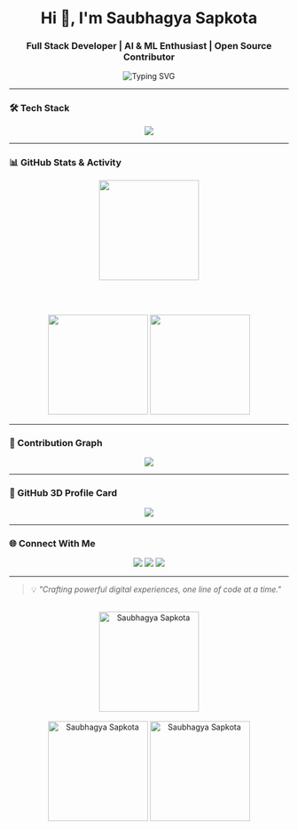 <h1 align="center">Hi 👋, I'm Saubhagya Sapkota</h1>
<h3 align="center">Full Stack Developer | AI & ML Enthusiast | Open Source Contributor</h3>

<p align="center">
  <img src="https://readme-typing-svg.demolab.com?font=Fira+Code&duration=2500&pause=1000&color=F97316&center=true&vCenter=true&width=440&lines=React+%2F+Next.js+Developer;Loves+Clean+UI+%26+UX;Learning+AI+and+ML;Building+Modern+Web+Apps" alt="Typing SVG" />
</p>

---

### 🛠️ Tech Stack
<p align="center">
  <img src="https://skillicons.dev/icons?i=react,nextjs,ts,js,nodejs,express,tailwind,prisma,postgres,mongodb,git,github,vscode,figma,python" />
</p>

---




### 📊 GitHub Stats & Activity

<div align="center">
  <img height="180em" src="https://github-readme-streak-stats.herokuapp.com/?user=Rabinkhulimuli&hide_border=true&theme=radical" />

  <br /><br />

  <img height="180em" src="https://github-readme-stats.vercel.app/api?username=Rabinkhulimuli&show_icons=true&hide_border=true&theme=radical" />

  <img height="180em" src="https://github-readme-stats.vercel.app/api/top-langs?username=Rabinkhulimuli&show_icons=true&hide_border=true&theme=radical&layout=compact" />
</div>

---

### 📅 Contribution Graph
<p align="center">
  <img src="https://github-readme-activity-graph.vercel.app/graph?username=SaubhagyaSapkota&theme=radical&hide_border=true" />
</p>

---

### 🧠 GitHub 3D Profile Card

<p align="center">
  <img src="https://github-profile-summary-cards.vercel.app/api/cards/profile-details?username=SaubhagyaSapkota&theme=radical" />
</p>

---

### 🌐 Connect With Me

<p align="center">
  <a href="mailto:saubhagyasapkota444@gmail.com"><img src="https://img.shields.io/badge/Gmail-D14836?style=for-the-badge&logo=gmail&logoColor=white" /></a>
  <a href="https://www.linkedin.com/in/saubhagya-sapkota-002b2a242/" target="_blank"><img src="https://img.shields.io/badge/LinkedIn-0077B5?style=for-the-badge&logo=linkedin&logoColor=white" /></a>
  <a href="https://github.com/SaubhagyaSapkota/SaubhagyaSapkota/" target="_blank"><img src="https://img.shields.io/badge/GitHub-181717?style=for-the-badge&logo=github&logoColor=white" /></a>
</p>

---

> 💡 *"Crafting powerful digital experiences, one line of code at a time."*
<br />

<div align="center">
   <img width="auto" height="180em" src="https://github-readme-streak-stats.herokuapp.com/?user=SaubhagyaSapkota&hide_border=true&width=800&theme=radical&locale=en" alt="Saubhagya Sapkota" /> 
   <br /><br />

   <div alight="center">
      <img width="auto" height="180em" src="https://github-readme-stats.vercel.app/api?username=SaubhagyaSapkota&show_icons=true&hide_border=true&width=600&theme=radical&locale=en" alt="Saubhagya Sapkota" /> 
      <img width="auto" height="180em"   src="https://github-readme-stats.vercel.app/api/top-langs?username=SaubhagyaSapkota&show_icons=true&hide_border=true&width=600&theme=radical&locale=en&layout=compact" alt="Saubhagya Sapkota" />
   </div>

</div>
